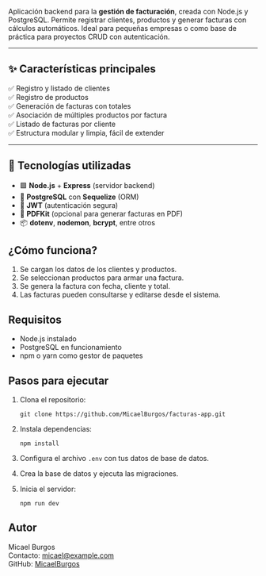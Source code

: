 Aplicación backend para la **gestión de facturación**, creada con Node.js y PostgreSQL. Permite registrar clientes, productos y generar facturas con cálculos automáticos. Ideal para pequeñas empresas o como base de práctica para proyectos CRUD con autenticación.

---

## ✨ Características principales

✅ Registro y listado de clientes  
✅ Registro de productos  
✅ Generación de facturas con totales  
✅ Asociación de múltiples productos por factura  
✅ Listado de facturas por cliente  
✅ Estructura modular y limpia, fácil de extender  

---

## 🧩 Tecnologías utilizadas

- 🟩 **Node.js** + **Express** (servidor backend)
- 🐘 **PostgreSQL** con **Sequelize** (ORM)
- 🔐 **JWT** (autenticación segura)
- 🧾 **PDFKit** (opcional para generar facturas en PDF)
- 📦 **dotenv**, **nodemon**, **bcrypt**, entre otros

## ¿Cómo funciona?

1. Se cargan los datos de los clientes y productos.
2. Se seleccionan productos para armar una factura.
3. Se genera la factura con fecha, cliente y total.
4. Las facturas pueden consultarse y editarse desde el sistema.

## Requisitos

- Node.js instalado
- PostgreSQL en funcionamiento
- npm o yarn como gestor de paquetes

## Pasos para ejecutar

1. Clona el repositorio:

   `git clone https://github.com/MicaelBurgos/facturas-app.git`

2. Instala dependencias:

   `npm install`

3. Configura el archivo `.env` con tus datos de base de datos.

4. Crea la base de datos y ejecuta las migraciones.

5. Inicia el servidor:

   `npm run dev`

## Autor

Micael Burgos  
Contacto: micael@example.com  
GitHub: [MicaelBurgos](https://github.com/MicaelBurgos)

